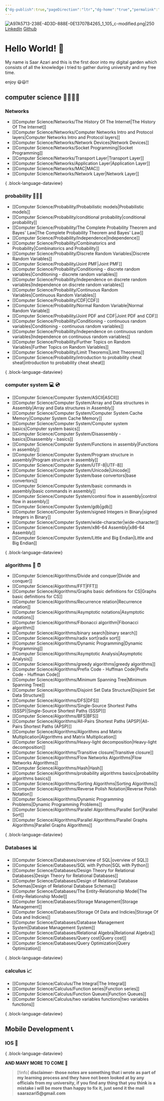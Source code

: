 ```yaml
---
{"dg-publish":true,"pageDirection":"ltr","dg-home":"true","permalink":"/hello-world/","tags":["gardenEntry"],"dgPassFrontmatter":true}
---
```




![A97A5713-238E-4D3D-888E-0E13707B4265_1_105_c-modified.png|250](/img/user/Assets/A97A5713-238E-4D3D-888E-0E13707B4265_1_105_c-modified.png)
[LinkedIn](https://www.linkedin.com/in/saar-azari-7735251b9/)
[Github](https://github.com/saarazari5)

# Hello World! 🐛
My name is Saar Azari and this is the first door into my digital garden which consists of all the knowledge i tried to gather during university and my free time.

enjoy 😃😃!! 

## computer science 👨‍💻👩‍💻

### Networks
- [[Computer Science/Networks/The History Of The Internet\|The History Of The Internet]]
- [[Computer Science/Networks/Computer Networks Intro and Protocol layers\|Computer Networks Intro and Protocol layers]]
- [[Computer Science/Networks/Network Devices\|Network Devices]]
- [[Computer Science/Networks/Socket Programming\|Socket Programming]]
- [[Computer Science/Networks/Transport Layer\|Transport Layer]]
- [[Computer Science/Networks/Application Layer\|Application Layer]]
- [[Computer Science/Networks/MAC\|MAC]]
- [[Computer Science/Networks/Network Layer\|Network Layer]]

{ .block-language-dataview}
### probability 👨🏻‍🏫
- [[Computer Science/Probability/Probabilistic models\|Probabilistic models]]
- [[Computer Science/Probability/conditional probability\|conditional probability]]
- [[Computer Science/Probability/The Complete Probability Theorem and Bayes' Law\|The Complete Probability Theorem and Bayes' Law]]
- [[Computer Science/Probability/Independence\|Independence]]
- [[Computer Science/Probability/Combinatorics and Probability\|Combinatorics and Probability]]
- [[Computer Science/Probability/Discrete Random Variables\|Discrete Random Variables]]
- [[Computer Science/Probability/Joint PMF\|Joint PMF]]
- [[Computer Science/Probability/Conditioning - discrete random variables\|Conditioning - discrete random variables]]
- [[Computer Science/Probability/Independence on discrete random variables\|Independence on discrete random variables]]
- [[Computer Science/Probability/Continuous Random Variables\|Continuous Random Variables]]
- [[Computer Science/Probability/CDF\|CDF]]
- [[Computer Science/Probability/Normal Random Variable\|Normal Random Variable]]
- [[Computer Science/Probability/Joint PDF and CDF\|Joint PDF and CDF]]
- [[Computer Science/Probability/Conditioning - continuous random variables\|Conditioning - continuous random variables]]
- [[Computer Science/Probability/Independence on continuous random variables\|Independence on continuous random variables]]
- [[Computer Science/Probability/Further Topics on Random Variables\|Further Topics on Random Variables]]
- [[Computer Science/Probability/Limit Theorems\|Limit Theorems]]
- [[Computer Science/Probability/introduction to probability cheat sheat\|introduction to probability cheat sheat]]

{ .block-language-dataview}

### computer system 💻 💿
- [[Computer Science/Computer System/ASCII\|ASCII]]
- [[Computer Science/Computer System/Array and Data structures in Assembly\|Array and Data structures in Assembly]]
- [[Computer Science/Computer System/Computer System Cache Memory\|Computer System Cache Memory]]
- [[Computer Science/Computer System/Computer system basics\|Computer system basics]]
- [[Computer Science/Computer System/Disassembly - basics\|Disassembly - basics]]
- [[Computer Science/Computer System/Functions in assembly\|Functions in assembly]]
- [[Computer Science/Computer System/Program structure in assembly\|Program structure in assembly]]
- [[Computer Science/Computer System/UTF-8\|UTF-8]]
- [[Computer Science/Computer System/Unicode\|Unicode]]
- [[Computer Science/Computer System/base convertors\|base convertors]]
- [[Computer Science/Computer System/basic commands in assembly\|basic commands in assembly]]
- [[Computer Science/Computer System/control flow in assembly\|control flow in assembly]]
- [[Computer Science/Computer System/gdb\|gdb]]
- [[Computer Science/Computer System/signed Integers in Binary\|signed Integers in Binary]]
- [[Computer Science/Computer System/wide-character\|wide-character]]
- [[Computer Science/Computer System/x86-64 Assembly\|x86-64 Assembly]]
- [[Computer Science/Computer System/Little and Big Endian\|Little and Big Endian]]

{ .block-language-dataview}
### algorithms 👾 ⏰
- [[Computer Science/Algorithms/Divide and conquer\|Divide and conquer]]
- [[Computer Science/Algorithms/FFT\|FFT]]
- [[Computer Science/Algorithms/Graphs basic definitions for CS\|Graphs basic definitions for CS]]
- [[Computer Science/Algorithms/Recurrence relation\|Recurrence relation]]
- [[Computer Science/Algorithms/Asymptotic notations\|Asymptotic notations]]
- [[Computer Science/Algorithms/Fibonacci algorithm\|Fibonacci algorithm]]
- [[Computer Science/Algorithms/binary search\|binary search]]
- [[Computer Science/Algorithms/radix sort\|radix sort]]
- [[Computer Science/Algorithms/Dynamic Programming\|Dynamic Programming]]
- [[Computer Science/Algorithms/Asymptotic Analysis\|Asymptotic Analysis]]
- [[Computer Science/Algorithms/greedy algorithms\|greedy algorithms]]
- [[Computer Science/Algorithms/Prefix Code - Huffman Code\|Prefix Code - Huffman Code]]
- [[Computer Science/Algorithms/Minimum Spanning Tree\|Minimum Spanning Tree]]
- [[Computer Science/Algorithms/Disjoint Set Data Structure\|Disjoint Set Data Structure]]
- [[Computer Science/Algorithms/DFS\|DFS]]
- [[Computer Science/Algorithms/Single-Source Shortest Paths (SSSP)\|Single-Source Shortest Paths (SSSP)]]
- [[Computer Science/Algorithms/BFS\|BFS]]
- [[Computer Science/Algorithms/All-Pairs Shortest Paths (APSP)\|All-Pairs Shortest Paths (APSP)]]
- [[Computer Science/Algorithms/Algorithms and Matrix Multiplication\|Algorithms and Matrix Multiplication]]
- [[Computer Science/Algorithms/Heavy-light decomposition\|Heavy-light decomposition]]
- [[Computer Science/Algorithms/Transitive closure\|Transitive closure]]
- [[Computer Science/Algorithms/Flow Networks Algorithms\|Flow Networks Algorithms]]
- [[Computer Science/Algorithms/Hash\|Hash]]
- [[Computer Science/Algorithms/probability algorithms basics\|probability algorithms basics]]
- [[Computer Science/Algorithms/Sorting Algorithms\|Sorting Algorithms]]
- [[Computer Science/Algorithms/Reverse Polish Notation\|Reverse Polish Notation]]
- [[Computer Science/Algorithms/Dynamic Programming Problems\|Dynamic Programming Problems]]
- [[Computer Science/Algorithms/Parallel Algorithms/Parallel Sort\|Parallel Sort]]
- [[Computer Science/Algorithms/Parallel Algorithms/Parallel Graphs Algorithms\|Parallel Graphs Algorithms]]

{ .block-language-dataview}

### Databases 📊
- [[Computer Science/Databases/overview of SQL\|overview of SQL]]
- [[Computer Science/Databases/SQL with Python\|SQL with Python]]
- [[Computer Science/Databases/Design Theory for Relational Databases\|Design Theory for Relational Databases]]
- [[Computer Science/Databases/Design of Relational Database Schemas\|Design of Relational Database Schemas]]
- [[Computer Science/Databases/The Entity-Relationship Model\|The Entity-Relationship Model]]
- [[Computer Science/Databases/Storage Management\|Storage Management]]
- [[Computer Science/Databases/Storage Of Data and Indicies\|Storage Of Data and Indicies]]
- [[Computer Science/Databases/Database Management System\|Database Management System]]
- [[Computer Science/Databases/Relational Algebra\|Relational Algebra]]
- [[Computer Science/Databases/Query cost\|Query cost]]
- [[Computer Science/Databases/Query Optimization\|Query Optimization]]

{ .block-language-dataview}

### calculus 📈
- [[Computer Science/Calculus/The Integral\|The Integral]]
- [[Computer Science/Calculus/Function series\|Function series]]
- [[Computer Science/Calculus/Function Queues\|Function Queues]]
- [[Computer Science/Calculus/two variables functions\|two variables functions]]

{ .block-language-dataview}

## Mobile Development 📞

### IOS 📱

{ .block-language-dataview}


__AND MANY MORE TO COME 🥶__

> [!info] 
>  __disclaimer- those notes are something that i wrote as part of my learning process and they have not been looked at by any officials from my university, if you find any thing that you think is a mistake i will be more than happy to fix it, just send it the mail saarazari5@gmail.com__




